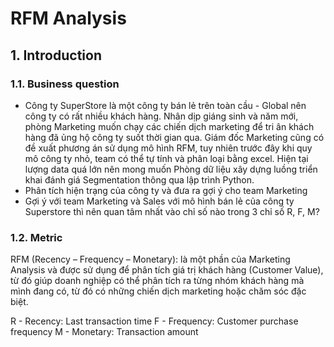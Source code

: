 # RFM Analysis
## 1. Introduction
### 1.1. Business question
* Công ty SuperStore là một công ty bán lẻ trên toàn cầu - Global nên công ty có rất nhiều khách hàng. Nhân dịp giáng sinh và năm mới, phòng Marketing muốn chạy các chiến dịch marketing để tri ân khách hàng đã ủng hộ công ty suốt thời gian qua. Giám đốc Marketing cũng có đề xuất phương án sử dụng mô hình RFM, tuy nhiên trước đây khi quy mô công ty nhỏ, team có thể tự tính và phân loại bằng excel. Hiện tại lượng data quá lớn nên mong muốn Phòng dữ liệu xây dựng luồng triển khai đánh giá Segmentation thông qua lập trình Python.
* Phân tích hiện trạng của công ty và đưa ra gợi ý cho team Marketing
* Gợi ý với team Marketing và Sales với mô hình bán lẻ của công ty Superstore thì nên quan tâm nhất vào chỉ số nào trong 3 chỉ số R, F, M?
### 1.2. Metric
RFM (Recency – Frequency – Monetary): là một phần của Marketing Analysis và được sử dụng để phân tích giá trị khách hàng (Customer Value), từ đó giúp doanh nghiệp có thể phân tích ra từng nhóm khách hàng mà mình đang có, từ đó có những chiến dịch marketing hoặc chăm sóc đặc biệt.

R - Recency: Last transaction time
F - Frequency: Customer purchase frequency
M - Monetary: Transaction amount
